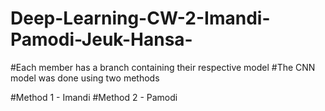 # Deep-Learning-CW-2-Imandi-Pamodi-Jeuk-Hansa-
#Each member has a branch containing their respective model
#The CNN model was done using two methods 

#Method 1 - Imandi 
#Method 2 - Pamodi
